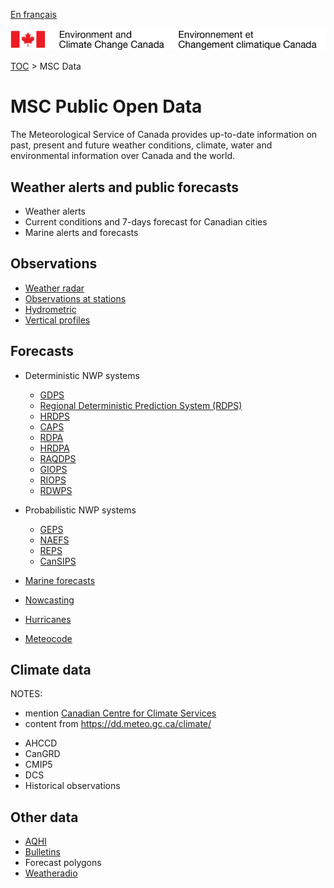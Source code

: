 [En français](readme_fr.md)

![ECCC logo](../img_eccc-logo.png)

[TOC](../readme_en.md) > MSC Data


# MSC Public Open Data

The Meteorological Service of Canada provides up-to-date information on past, present and future weather conditions, climate, water and environmental information over Canada and the world.


## Weather alerts and public forecasts

* Weather alerts
* Current conditions and 7-days forecast for Canadian cities
* Marine alerts and forecasts


## Observations 

* [Weather radar](obs_radar/geomet-radar_en.md)
* [Observations at stations](obs_stations/geomet-stations_en.md)
* [Hydrometric](obs_hydrometric/geomet-hydrometric_en.md)
* [Vertical profiles](obs_vertical-profiles/geomet-vertical-profiles_en.md)


## Forecasts

* Deterministic NWP systems
  * [GDPS](nwp_gdps/geomet-gdps_en.md)
  * [Regional Deterministic Prediction System (RDPS)](nwp_rdps/readme_rdps_en.md)
  * [HRDPS](nwp_hrdps/geomet-hrdps_en.md)
  * [CAPS](nwp_caps/geomet-caps_en.md)
  * [RDPA](nwp_rdpa/geomet-rdpa_en.md)
  * [HRDPA](nwp_hrdpa/geomet-hrdpa_en.md)
  * [RAQDPS](nwp_raqdps/geomet-raqdps_en.md)
  * [GIOPS](nwp_giops/geomet-giops_en.md)
  * [RIOPS](nwp_riops/geomet-riops_en.md)
  * [RDWPS](nwp_rdwps/geomet-rdwps_en.md)
* Probabilistic NWP systems
  * [GEPS](nwp_geps/geomet-geps_en.md)
  * [NAEFS](nwp_naefs/geomet-naefs_en.md)
  * [REPS](nwp_reps/geomet-reps_en.md)
  * [CanSIPS](nwp_cansips/geomet-cansips_en.md)

* [Marine forecasts](marine-forecasts/geomet-marine-forecasts_en.md)
* [Nowcasting](nowcasting/geomet-nowcasting_en.md)
* [Hurricanes](hurricanes/geomet-hurricanes_en.md)
* [Meteocode](meteocode/geomet-meteocode_en.md)


## Climate data

NOTES:
- mention [Canadian Centre for Climate Services](https://canada.ca/climate-services)
- content from https://dd.meteo.gc.ca/climate/

* AHCCD
* CanGRD
* CMIP5
* DCS
* Historical observations


## Other data

* [AQHI](aqhi/geomet-aqhi_en.md)
* [Bulletins](bulletins/geomet-bulletins_en.md)
* Forecast polygons
* [Weatheradio](weatheradio/geomet-weatheradio_en.md)
